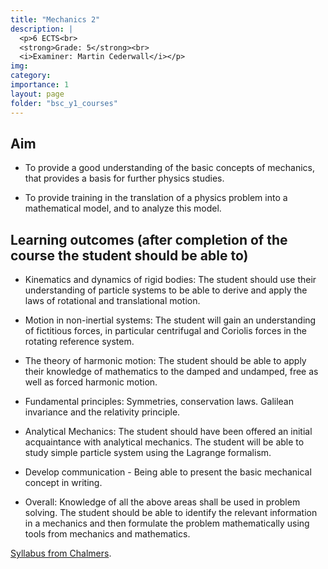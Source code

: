 ```yaml
---
title: "Mechanics 2"
description: |
  <p>6 ECTS<br>
  <strong>Grade: 5</strong><br>
  <i>Examiner: Martin Cederwall</i></p>
img:
category:
importance: 1
layout: page
folder: "bsc_y1_courses"
---
```


## Aim

- To provide a good understanding of the basic concepts of mechanics, that provides a basis for further physics studies.

- To provide training in the translation of a physics problem into a mathematical model, and to analyze this model.

## Learning outcomes (after completion of the course the student should be able to)

- Kinematics and dynamics of rigid bodies: The student should use their understanding of particle systems to be able to derive and apply the laws of rotational and translational motion.

- Motion in non-inertial systems: The student will gain an understanding of fictitious forces, in particular centrifugal and Coriolis forces in the rotating reference system.

- The theory of harmonic motion: The student should be able to apply their knowledge of mathematics to the damped and undamped, free as well as forced harmonic motion.

- Fundamental principles: Symmetries, conservation laws. Galilean invariance and the relativity principle.

- Analytical Mechanics: The student should have been offered an initial acquaintance with analytical mechanics. The student will be able to study simple particle system using the Lagrange formalism.

- Develop communication - Being able to present the basic mechanical concept in writing.

- Overall: Knowledge of all the above areas shall be used in problem solving. The student should be able to identify the relevant information in a mechanics and then formulate the problem mathematically using tools from mechanics and mathematics.

[Syllabus from Chalmers](https://www.chalmers.se/en/education/your-studies/find-course-and-programme-syllabi/course-syllabus/FFM521/?acYear=2020%2F2021).
